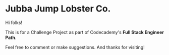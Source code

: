 # Jubba Jump Lobster Co.

Hi folks!

This is for a Challenge Project as part of Codecademy's **Full Stack Engineer Path**.

Feel free to comment or make suggestions. And thanks for visiting!